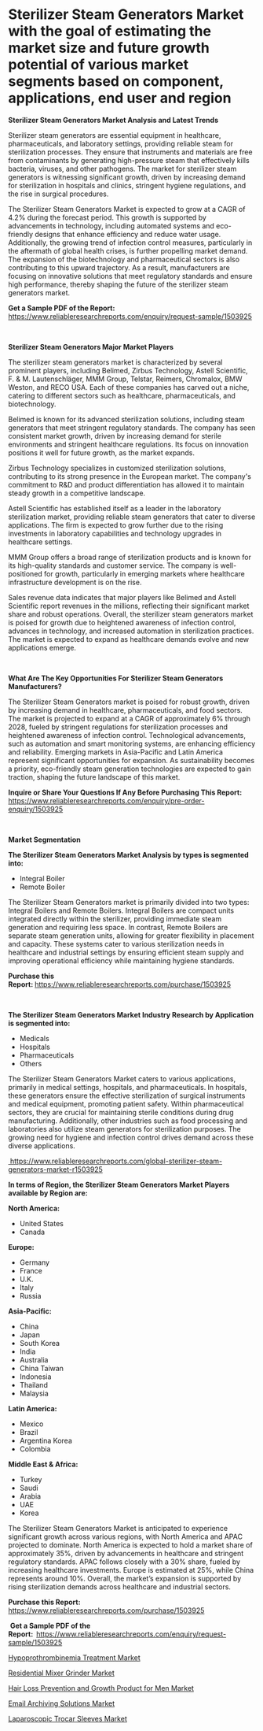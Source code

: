<p><h1>Sterilizer Steam Generators Market with the goal of estimating the market size and future growth potential of various market segments based on component, applications, end user and region</h1></p><p><strong>Sterilizer Steam Generators Market Analysis and Latest Trends</strong></p>
<p><p>Sterilizer steam generators are essential equipment in healthcare, pharmaceuticals, and laboratory settings, providing reliable steam for sterilization processes. They ensure that instruments and materials are free from contaminants by generating high-pressure steam that effectively kills bacteria, viruses, and other pathogens. The market for sterilizer steam generators is witnessing significant growth, driven by increasing demand for sterilization in hospitals and clinics, stringent hygiene regulations, and the rise in surgical procedures.</p><p>The Sterilizer Steam Generators Market is expected to grow at a CAGR of 4.2% during the forecast period. This growth is supported by advancements in technology, including automated systems and eco-friendly designs that enhance efficiency and reduce water usage. Additionally, the growing trend of infection control measures, particularly in the aftermath of global health crises, is further propelling market demand. The expansion of the biotechnology and pharmaceutical sectors is also contributing to this upward trajectory. As a result, manufacturers are focusing on innovative solutions that meet regulatory standards and ensure high performance, thereby shaping the future of the sterilizer steam generators market.</p></p>
<p><strong>Get a Sample PDF of the Report:&nbsp;</strong> <a href="https://www.reliableresearchreports.com/enquiry/request-sample/1503925?utm_campaign=9&utm_medium=2&utm_source=Github&utm_content=ia&utm_term=27092024&utm_id=sterilizer-steam-generators">https://www.reliableresearchreports.com/enquiry/request-sample/1503925</a></p>
<p>&nbsp;</p>
<p><strong>Sterilizer Steam Generators Major Market Players</strong></p>
<p><p>The sterilizer steam generators market is characterized by several prominent players, including Belimed, Zirbus Technology, Astell Scientific, F. & M. Lautenschläger, MMM Group, Telstar, Reimers, Chromalox, BMW Weston, and RECO USA. Each of these companies has carved out a niche, catering to different sectors such as healthcare, pharmaceuticals, and biotechnology.</p><p>Belimed is known for its advanced sterilization solutions, including steam generators that meet stringent regulatory standards. The company has seen consistent market growth, driven by increasing demand for sterile environments and stringent healthcare regulations. Its focus on innovation positions it well for future growth, as the market expands.</p><p>Zirbus Technology specializes in customized sterilization solutions, contributing to its strong presence in the European market. The company's commitment to R&D and product differentiation has allowed it to maintain steady growth in a competitive landscape.</p><p>Astell Scientific has established itself as a leader in the laboratory sterilization market, providing reliable steam generators that cater to diverse applications. The firm is expected to grow further due to the rising investments in laboratory capabilities and technology upgrades in healthcare settings.</p><p>MMM Group offers a broad range of sterilization products and is known for its high-quality standards and customer service. The company is well-positioned for growth, particularly in emerging markets where healthcare infrastructure development is on the rise.</p><p>Sales revenue data indicates that major players like Belimed and Astell Scientific report revenues in the millions, reflecting their significant market share and robust operations. Overall, the sterilizer steam generators market is poised for growth due to heightened awareness of infection control, advances in technology, and increased automation in sterilization practices. The market is expected to expand as healthcare demands evolve and new applications emerge.</p></p>
<p>&nbsp;</p>
<p><strong>What Are The Key Opportunities For Sterilizer Steam Generators Manufacturers?</strong></p>
<p><p>The Sterilizer Steam Generators market is poised for robust growth, driven by increasing demand in healthcare, pharmaceuticals, and food sectors. The market is projected to expand at a CAGR of approximately 6% through 2028, fueled by stringent regulations for sterilization processes and heightened awareness of infection control. Technological advancements, such as automation and smart monitoring systems, are enhancing efficiency and reliability. Emerging markets in Asia-Pacific and Latin America represent significant opportunities for expansion. As sustainability becomes a priority, eco-friendly steam generation technologies are expected to gain traction, shaping the future landscape of this market.</p></p>
<p><strong>Inquire or Share Your Questions If Any Before Purchasing This Report:</strong> <a href="https://www.reliableresearchreports.com/enquiry/pre-order-enquiry/1503925?utm_campaign=9&utm_medium=2&utm_source=Github&utm_content=ia&utm_term=27092024&utm_id=sterilizer-steam-generators">https://www.reliableresearchreports.com/enquiry/pre-order-enquiry/1503925</a></p>
<p>&nbsp;</p>
<p><strong>Market Segmentation</strong></p>
<p><strong>The Sterilizer Steam Generators Market Analysis by types is segmented into:</strong></p>
<p><ul><li>Integral Boiler</li><li>Remote Boiler</li></ul></p>
<p><p>The Sterilizer Steam Generators market is primarily divided into two types: Integral Boilers and Remote Boilers. Integral Boilers are compact units integrated directly within the sterilizer, providing immediate steam generation and requiring less space. In contrast, Remote Boilers are separate steam generation units, allowing for greater flexibility in placement and capacity. These systems cater to various sterilization needs in healthcare and industrial settings by ensuring efficient steam supply and improving operational efficiency while maintaining hygiene standards.</p></p>
<p><strong>Purchase this Report:&nbsp;</strong><a href="https://www.reliableresearchreports.com/purchase/1503925?utm_campaign=9&utm_medium=2&utm_source=Github&utm_content=ia&utm_term=27092024&utm_id=sterilizer-steam-generators">https://www.reliableresearchreports.com/purchase/1503925</a></p>
<p>&nbsp;</p>
<p><strong>The Sterilizer Steam Generators Market Industry Research by Application is segmented into:</strong></p>
<p><ul><li>Medicals</li><li>Hospitals</li><li>Pharmaceuticals</li><li>Others</li></ul></p>
<p><p>The Sterilizer Steam Generators Market caters to various applications, primarily in medical settings, hospitals, and pharmaceuticals. In hospitals, these generators ensure the effective sterilization of surgical instruments and medical equipment, promoting patient safety. Within pharmaceutical sectors, they are crucial for maintaining sterile conditions during drug manufacturing. Additionally, other industries such as food processing and laboratories also utilize steam generators for sterilization purposes. The growing need for hygiene and infection control drives demand across these diverse applications.</p></p>
<p><a href="https://www.reliableresearchreports.com/global-sterilizer-steam-generators-market-r1503925?utm_campaign=9&utm_medium=2&utm_source=Github&utm_content=ia&utm_term=27092024&utm_id=sterilizer-steam-generators">&nbsp;https://www.reliableresearchreports.com/global-sterilizer-steam-generators-market-r1503925</a></p>
<p><strong>In terms of Region, the Sterilizer Steam Generators Market Players available by Region are:</strong></p>
<p>
    <p> <strong> North America: </strong>
        <ul>
            <li>United States</li>
            <li>Canada</li>
        </ul>
        </p> 
    <p> <strong> Europe: </strong>
        <ul>
            <li>Germany</li>
            <li>France</li>
            <li>U.K.</li>
            <li>Italy</li>
            <li>Russia</li>
        </ul>
        </p> 
    <p> <strong> Asia-Pacific: </strong>
        <ul>
            <li>China</li>
            <li>Japan</li>
            <li>South Korea</li>
            <li>India</li>
            <li>Australia</li>
            <li>China Taiwan</li>
            <li>Indonesia</li>
            <li>Thailand</li>
            <li>Malaysia</li>
        </ul>
        </p> 
    <p> <strong> Latin America: </strong>
        <ul>
            <li>Mexico</li>
            <li>Brazil</li>
            <li>Argentina Korea</li>
            <li>Colombia</li>
        </ul>
        </p> 
    <p> <strong> Middle East & Africa: </strong>
        <ul>
            <li>Turkey</li>
            <li>Saudi</li>
            <li>Arabia</li>
            <li>UAE</li>
            <li>Korea</li>
        </ul>
    </p>
    </p>
<p><p>The Sterilizer Steam Generators Market is anticipated to experience significant growth across various regions, with North America and APAC projected to dominate. North America is expected to hold a market share of approximately 35%, driven by advancements in healthcare and stringent regulatory standards. APAC follows closely with a 30% share, fueled by increasing healthcare investments. Europe is estimated at 25%, while China represents around 10%. Overall, the market’s expansion is supported by rising sterilization demands across healthcare and industrial sectors.</p></p>
<p><strong>Purchase this Report: </strong><a href="https://www.reliableresearchreports.com/purchase/1503925?utm_campaign=9&utm_medium=2&utm_source=Github&utm_content=ia&utm_term=27092024&utm_id=sterilizer-steam-generators">https://www.reliableresearchreports.com/purchase/1503925</a></p>
<p>&nbsp;<strong>Get a Sample PDF of the Report:&nbsp;&nbsp;</strong><a href="https://www.reliableresearchreports.com/enquiry/request-sample/1503925?utm_campaign=9&utm_medium=2&utm_source=Github&utm_content=ia&utm_term=27092024&utm_id=sterilizer-steam-generators">https://www.reliableresearchreports.com/enquiry/request-sample/1503925</a></p>
<p><strong></strong></p>
<p><p><a href="https://www.linkedin.com/pulse/emerging-trends-hypoprothrombinemia-treatment-market-global-did9e?trackingId=8OVPn8PoQeGlYWpa1L%2FkNw%3D%3D&utm_campaign=9&utm_medium=2&utm_source=Github&utm_content=ia&utm_term=27092024&utm_id=sterilizer-steam-generators">Hypoprothrombinemia Treatment Market</a></p><p><a href="https://issuu.com/reportprime-2/docs/residential-mixer-grinder-market-si_f493ded7dfea42?utm_campaign=9&utm_medium=2&utm_source=Github&utm_content=ia&utm_term=27092024&utm_id=sterilizer-steam-generators">Residential Mixer Grinder Market</a></p><p><a href="https://issuu.com/reportprime-2/docs/hair-loss-prevention-and-growth-pro_d5751739a145e8?utm_campaign=9&utm_medium=2&utm_source=Github&utm_content=ia&utm_term=27092024&utm_id=sterilizer-steam-generators">Hair Loss Prevention and Growth Product for Men Market</a></p><p><a href="https://www.linkedin.com/pulse/what-emerging-market-trends-email-archiving-solutions-detailed-2bbuf?utm_campaign=9&utm_medium=2&utm_source=Github&utm_content=ia&utm_term=27092024&utm_id=sterilizer-steam-generators">Email Archiving Solutions Market</a></p><p><a href="https://github.com/hgf64gh/Market-Research-Report-List-1/blob/main/laparoscopic-trocar-sleeves-market.md?utm_campaign=9&utm_medium=2&utm_source=Github&utm_content=ia&utm_term=27092024&utm_id=sterilizer-steam-generators">Laparoscopic Trocar Sleeves Market</a></p></p>